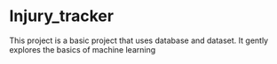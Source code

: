 # Injury_tracker
This project is a basic project that uses database and dataset. It gently explores the basics of machine learning
